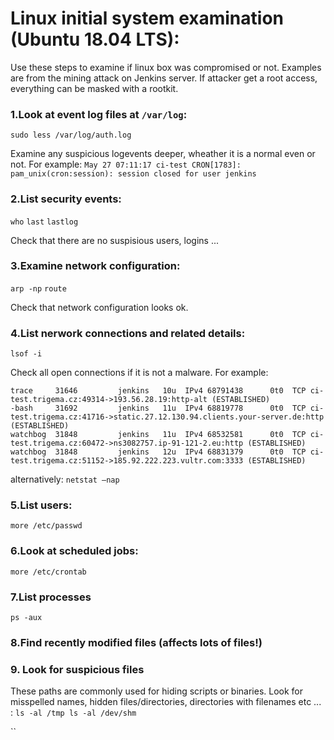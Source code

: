 # Linux initial system examination (Ubuntu 18.04 LTS):

Use these steps to examine if linux box was compromised or not. Examples are from the mining attack on Jenkins server.
If attacker get a root access, everything can be masked with a rootkit.



### 1.Look at event log files at `/var/log`:

`sudo less /var/log/auth.log`

Examine any suspicious logevents deeper, wheather it is a normal even or not. For example:
`May 27 07:11:17 ci-test CRON[1783]: pam_unix(cron:session): session closed for user jenkins`

### 2.List security events:

`who`
`last`
`lastlog`

Check that there are no suspisious users, logins ...

### 3.Examine network configuration:

`arp -np`
`route`

Check that network configuration looks ok.

### 4.List nerwork connections and related details:

`lsof -i`

Check all open connections if it is not a malware. For example:
```
trace     31646         jenkins   10u  IPv4 68791438      0t0  TCP ci-test.trigema.cz:49314->193.56.28.19:http-alt (ESTABLISHED)
-bash     31692         jenkins   11u  IPv4 68819778      0t0  TCP ci-test.trigema.cz:41716->static.27.12.130.94.clients.your-server.de:http (ESTABLISHED)
watchbog  31848         jenkins   11u  IPv4 68532581      0t0  TCP ci-test.trigema.cz:60472->ns3082757.ip-91-121-2.eu:http (ESTABLISHED)
watchbog  31848         jenkins   12u  IPv4 68831379      0t0  TCP ci-test.trigema.cz:51152->185.92.222.223.vultr.com:3333 (ESTABLISHED)

```
alternatively:
`netstat –nap`

### 5.List users:

`more /etc/passwd`

### 6.Look at scheduled jobs:

`more /etc/crontab`


### 7.List processes

`ps -aux`

### 8.Find recently modified files (affects lots of files!)

### 9. Look for suspicious files

These paths are commonly used for hiding scripts or binaries. Look for misspelled names, hidden files/directories, directories with filenames etc ... :
``
ls -al /tmp
ls -al /dev/shm
``



``




